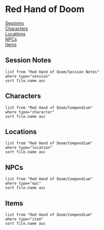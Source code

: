 # Red Hand of Doom
<span class="nav">[Sessions](#Sessions)<br/>[Characters](#Characters)<br/>[Locations](#Locations)<br/>[NPCs](#NPCs)<br/>[Items](#Items)</span>


## Session Notes
```dataview
list from "Red Hand of Doom/Session Notes"
where type="session"
sort file.name asc
```

## Characters
```dataview
list from "Red Hand of Doom/Compendium"
where type="character"
sort file.name asc
```

## Locations
```dataview
list from "Red Hand of Doom/Compendium"
where type="location"
sort file.name asc
```

## NPCs
```dataview
list from "Red Hand of Doom/Compendium"
where type="npc"
sort file.name asc
```

## Items
```dataview
list from "Red Hand of Doom/Compendium"
where type="item"
sort file.name asc
```

